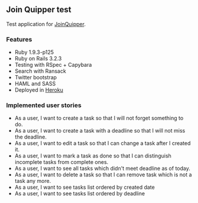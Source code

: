## Join Quipper test

Test application for [JoinQuipper](https://github.com/quipper/JoinQuipper).

### Features

* Ruby 1.9.3-p125
* Ruby on Rails 3.2.3
* Testing with RSpec + Capybara
* Search with Ransack
* Twitter bootstrap
* HAML and SASS
* Deployed in [Heroku](http://smooth-wind-2537.herokuapp.com/)

### Implemented user stories

* As a user, I want to create a task so that I will not forget something to do.
* As a user, I want to create a task with a deadline so that I will not miss the deadline.
* As a user, I want to edit a task so that I can change a task after I created it.
* As a user, I want to mark a task as done so that I can distinguish incomplete tasks from complete ones.
* As a user, I want to see all tasks which didn't meet deadline as of today.
* As a user, I want to delete a task so that I can remove task which is not a task any more.
* As a user, I want to see tasks list ordered by created date
* As a user, I want to see tasks list ordered by deadline
